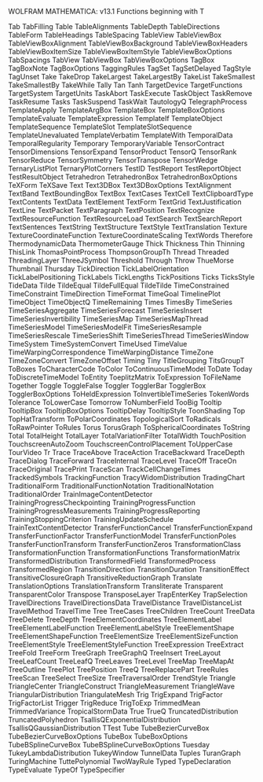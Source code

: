 
WOLFRAM MATHEMATICA: v13.1
Functions beginning with T

Tab
TabFilling
Table
TableAlignments
TableDepth
TableDirections
TableForm
TableHeadings
TableSpacing
TableView
TableViewBox
TableViewBoxAlignment
TableViewBoxBackground
TableViewBoxHeaders
TableViewBoxItemSize
TableViewBoxItemStyle
TableViewBoxOptions
TabSpacings
TabView
TabViewBox
TabViewBoxOptions
TagBox
TagBoxNote
TagBoxOptions
TaggingRules
TagSet
TagSetDelayed
TagStyle
TagUnset
Take
TakeDrop
TakeLargest
TakeLargestBy
TakeList
TakeSmallest
TakeSmallestBy
TakeWhile
Tally
Tan
Tanh
TargetDevice
TargetFunctions
TargetSystem
TargetUnits
TaskAbort
TaskExecute
TaskObject
TaskRemove
TaskResume
Tasks
TaskSuspend
TaskWait
TautologyQ
TelegraphProcess
TemplateApply
TemplateArgBox
TemplateBox
TemplateBoxOptions
TemplateEvaluate
TemplateExpression
TemplateIf
TemplateObject
TemplateSequence
TemplateSlot
TemplateSlotSequence
TemplateUnevaluated
TemplateVerbatim
TemplateWith
TemporalData
TemporalRegularity
Temporary
TemporaryVariable
TensorContract
TensorDimensions
TensorExpand
TensorProduct
TensorQ
TensorRank
TensorReduce
TensorSymmetry
TensorTranspose
TensorWedge
TernaryListPlot
TernaryPlotCorners
TestID
TestReport
TestReportObject
TestResultObject
Tetrahedron
TetrahedronBox
TetrahedronBoxOptions
TeXForm
TeXSave
Text
Text3DBox
Text3DBoxOptions
TextAlignment
TextBand
TextBoundingBox
TextBox
TextCases
TextCell
TextClipboardType
TextContents
TextData
TextElement
TextForm
TextGrid
TextJustification
TextLine
TextPacket
TextParagraph
TextPosition
TextRecognize
TextResourceFunction
TextResourceLoad
TextSearch
TextSearchReport
TextSentences
TextString
TextStructure
TextStyle
TextTranslation
Texture
TextureCoordinateFunction
TextureCoordinateScaling
TextWords
Therefore
ThermodynamicData
ThermometerGauge
Thick
Thickness
Thin
Thinning
ThisLink
ThomasPointProcess
ThompsonGroupTh
Thread
Threaded
ThreadingLayer
ThreeJSymbol
Threshold
Through
Throw
ThueMorse
Thumbnail
Thursday
TickDirection
TickLabelOrientation
TickLabelPositioning
TickLabels
TickLengths
TickPositions
Ticks
TicksStyle
TideData
Tilde
TildeEqual
TildeFullEqual
TildeTilde
TimeConstrained
TimeConstraint
TimeDirection
TimeFormat
TimeGoal
TimelinePlot
TimeObject
TimeObjectQ
TimeRemaining
Times
TimesBy
TimeSeries
TimeSeriesAggregate
TimeSeriesForecast
TimeSeriesInsert
TimeSeriesInvertibility
TimeSeriesMap
TimeSeriesMapThread
TimeSeriesModel
TimeSeriesModelFit
TimeSeriesResample
TimeSeriesRescale
TimeSeriesShift
TimeSeriesThread
TimeSeriesWindow
TimeSystem
TimeSystemConvert
TimeUsed
TimeValue
TimeWarpingCorrespondence
TimeWarpingDistance
TimeZone
TimeZoneConvert
TimeZoneOffset
Timing
Tiny
TitleGrouping
TitsGroupT
ToBoxes
ToCharacterCode
ToColor
ToContinuousTimeModel
ToDate
Today
ToDiscreteTimeModel
ToEntity
ToeplitzMatrix
ToExpression
ToFileName
Together
Toggle
ToggleFalse
Toggler
TogglerBar
TogglerBox
TogglerBoxOptions
ToHeldExpression
ToInvertibleTimeSeries
TokenWords
Tolerance
ToLowerCase
Tomorrow
ToNumberField
TooBig
Tooltip
TooltipBox
TooltipBoxOptions
TooltipDelay
TooltipStyle
ToonShading
Top
TopHatTransform
ToPolarCoordinates
TopologicalSort
ToRadicals
ToRawPointer
ToRules
Torus
TorusGraph
ToSphericalCoordinates
ToString
Total
TotalHeight
TotalLayer
TotalVariationFilter
TotalWidth
TouchPosition
TouchscreenAutoZoom
TouchscreenControlPlacement
ToUpperCase
TourVideo
Tr
Trace
TraceAbove
TraceAction
TraceBackward
TraceDepth
TraceDialog
TraceForward
TraceInternal
TraceLevel
TraceOff
TraceOn
TraceOriginal
TracePrint
TraceScan
TrackCellChangeTimes
TrackedSymbols
TrackingFunction
TracyWidomDistribution
TradingChart
TraditionalForm
TraditionalFunctionNotation
TraditionalNotation
TraditionalOrder
TrainImageContentDetector
TrainingProgressCheckpointing
TrainingProgressFunction
TrainingProgressMeasurements
TrainingProgressReporting
TrainingStoppingCriterion
TrainingUpdateSchedule
TrainTextContentDetector
TransferFunctionCancel
TransferFunctionExpand
TransferFunctionFactor
TransferFunctionModel
TransferFunctionPoles
TransferFunctionTransform
TransferFunctionZeros
TransformationClass
TransformationFunction
TransformationFunctions
TransformationMatrix
TransformedDistribution
TransformedField
TransformedProcess
TransformedRegion
TransitionDirection
TransitionDuration
TransitionEffect
TransitiveClosureGraph
TransitiveReductionGraph
Translate
TranslationOptions
TranslationTransform
Transliterate
Transparent
TransparentColor
Transpose
TransposeLayer
TrapEnterKey
TrapSelection
TravelDirections
TravelDirectionsData
TravelDistance
TravelDistanceList
TravelMethod
TravelTime
Tree
TreeCases
TreeChildren
TreeCount
TreeData
TreeDelete
TreeDepth
TreeElementCoordinates
TreeElementLabel
TreeElementLabelFunction
TreeElementLabelStyle
TreeElementShape
TreeElementShapeFunction
TreeElementSize
TreeElementSizeFunction
TreeElementStyle
TreeElementStyleFunction
TreeExpression
TreeExtract
TreeFold
TreeForm
TreeGraph
TreeGraphQ
TreeInsert
TreeLayout
TreeLeafCount
TreeLeafQ
TreeLeaves
TreeLevel
TreeMap
TreeMapAt
TreeOutline
TreePlot
TreePosition
TreeQ
TreeReplacePart
TreeRules
TreeScan
TreeSelect
TreeSize
TreeTraversalOrder
TrendStyle
Triangle
TriangleCenter
TriangleConstruct
TriangleMeasurement
TriangleWave
TriangularDistribution
TriangulateMesh
Trig
TrigExpand
TrigFactor
TrigFactorList
Trigger
TrigReduce
TrigToExp
TrimmedMean
TrimmedVariance
TropicalStormData
True
TrueQ
TruncatedDistribution
TruncatedPolyhedron
TsallisQExponentialDistribution
TsallisQGaussianDistribution
TTest
Tube
TubeBezierCurveBox
TubeBezierCurveBoxOptions
TubeBox
TubeBoxOptions
TubeBSplineCurveBox
TubeBSplineCurveBoxOptions
Tuesday
TukeyLambdaDistribution
TukeyWindow
TunnelData
Tuples
TuranGraph
TuringMachine
TuttePolynomial
TwoWayRule
Typed
TypeDeclaration
TypeEvaluate
TypeOf
TypeSpecifier
